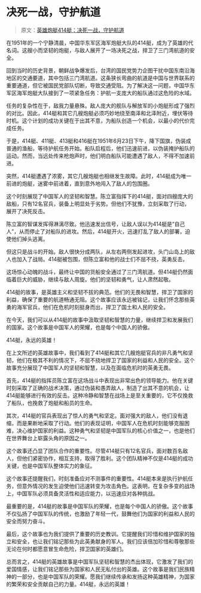 # 决死一战，守护航道

> 原文：[英雄炮艇414艇：决死一战，守护航道](https://baijiahao.baidu.com/s?id=1781658738465902582&wfr=spider&for=pc)

在1951年的一个宁静清晨，中国华东军区海军炮艇大队的414艇，成为了英雄的代名词。这艘小而坚韧的炮艇，与敌人展开了一场决死之战，捍卫了三门湾航道的安全。

回到当时的历史背景，朝鲜战争爆发后，台湾的国民党势力企图干扰中国东南沿海地区的交通要道，其中包括三门湾航道。这条狭长弯曲的航道是中国与世界联系的重要通道，但它被国民党部队切断，导致交通受阻。为了解决这一问题，中国华东军区海军炮艇大队接到了一项紧急任务：护航一支庞大的船队通过这危险的水域。

任务的复杂性在于，敌我力量悬殊。敌人庞大的舰队与解放军的小炮艇形成了强烈的对比。因此，414艇和其它几艘炮艇必须巧妙地绕至南泽和北泽附近，埋伏等待时机。这个计划的成功关键在于出其不意，为船队创造一个机会，以最小的代价完成任务。

于是，414艇、411艇、413艇和416艇在1951年6月23日下午，降下国旗，伪装成普通的渔船，等待护航任务开始。船队启程后，他们迅速前进，以伪装掩护船队的运动。然而，当远处传来枪炮声时，他们明白船队可能遭遇了敌人，不得不加速前进。

突然，414艇遭遇了浓雾，其它几艘炮艇也相继发生故障。此时，414艇成为唯一前进的炮艇，迷雾中前进着，直到意外地闯入了敌人的包围圈。

这个时刻展现了中国军人的坚韧和智慧。陈立富指挥下的414艇，面对四艘庞大的敌船，只有12名官兵，装备上明显处于劣势。但他们不犹豫，立刻采取了行动，展开了决死反击。

陈立富的智谋发挥得淋漓尽致。他迅速发出信号，让敌人误以为414艇是“自己人”，从而停止了对船队的进攻。然后，414艇开火，迅速打乱了敌人的部署，迫使他们掉头逃离。

但这只是战斗的开始。敌人很快分成两队，从左右两侧发起进攻，头门山岛上的敌人也加入了战局。414艇被包围，但陈立富和他的战士们不屈不挠，英勇反击。

这场惊心动魄的战斗，最终让中国的货船安全通过了三门湾航道。但414艇仍然面临着巨大的威胁，继续与敌人周旋。他们的坚韧和勇气，让人肃然起敬。

414艇的故事，是英雄主义和坚韧不拔的典范。他们的无畏和智慧，捍卫了国家的利益，确保了重要的航道畅通无阻。这个故事应该永远被铭记，让我们怀念那些英勇的海军官兵，他们在危机时刻挺身而出，捍卫了国土和人民的安全。

在今天，我们可以从414艇的故事中汲取坚韧和智慧的力量，继续捍卫和发展我们的国家。这个故事是中国军人的荣耀，也是每个中国人的骄傲。

414艇，永远的英雄！

在上文所述的英雄故事中，我们看到了414艇和其它几艘炮艇官兵的非凡勇气和坚韧，他们在极其不利的情况下，不屈不挠地捍卫了国家的利益和人民的安全。这个故事充分展现了中国军人的坚韧和智慧，以及在面临危机时的英勇无畏。

首先，414艇的指挥员陈立富在这场战斗中表现出非常出色的领导能力。他在关键时刻采取了正确的战术决策，通过伪装和愚弄敌人，制造了出其不意的机会，让414艇能够进行有效的反击。这种冷静和智慧在战场上是至关重要的，它不仅挽救了船队，也挽救了炮艇和船员的生命。

其次，414艇的官兵表现出了惊人的勇气和坚定。面对强大的敌人，他们没有退缩，而是果断地采取了行动。他们的表现证明，中国军人在危机时刻能够克服困难，决心维护国家的利益。这种勇气和坚韧是中国军队的核心价值之一，也是他们在世界舞台上崭露头角的原因之一。

这个故事还凸显了团队合作的重要性。尽管414艇只有12名官兵，面对数百名敌人，但他们紧密协作，相互支持，取得了胜利。这个团队精神不仅是414艇的成功关键，也是中国军队整体实力的象征。

这个故事还提醒我们，时刻准备应对不测事件的重要性。414艇本来是执行护航任务，但意外情况的发生迫使他们迅速转变为攻击角色。这表明，在复杂多变的战场上，中国军队必须具备灵活性和适应能力，以迅速应对各种挑战。

最重要的是，414艇的故事是中国军队的荣耀，也是每个中国人的骄傲。这个故事不仅弘扬了中国军队的传统，也激励了年轻一代，鼓舞他们为国家的利益和人民的安全而努力奋斗。

最后，这个故事也为我们提供了重要的历史教训。它提醒我们珍惜和维护国家的独立和安全，也让我们铭记那些为此英勇献身的军人。我们应该倍加珍惜和尊敬那些无论在何时都愿意冒生命危险，捍卫国家的英雄们。

总而言之，414艇的英雄故事是中国军队坚韧和智慧的杰出体现，它激发了我们的爱国情感，让我们铭记那些为国家和人民无私付出的英雄。这个故事是我们民族精神的一部分，也是中国军队的荣耀。愿我们继续传承和发扬这种英雄精神，为国家的繁荣和安全贡献自己的力量。414艇，永远的英雄！